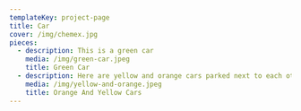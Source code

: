 ```yaml
---
templateKey: project-page
title: Car
cover: /img/chemex.jpg
pieces:
  - description: This is a green car
    media: /img/green-car.jpeg
    title: Green Car
  - description: Here are yellow and orange cars parked next to each other
    media: /img/yellow-and-orange.jpeg
    title: Orange And Yellow Cars
---
```


